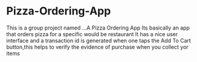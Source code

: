 # Pizza-Ordering-App
This is a group project named ...A Pizza Ordering App
Its basically an app that orders pizza for a specific would be restaurant 
It has a nice user interface and a transaction id is generated when one taps the Add To Cart button,this helps to verify the evidence of purchase when you collect yor items

